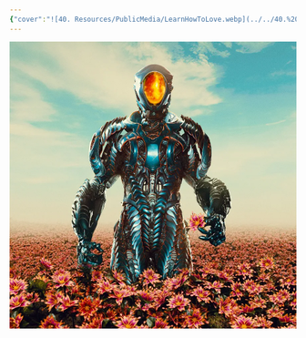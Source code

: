 ```yaml
---
{"cover":"![40. Resources/PublicMedia/LearnHowToLove.webp](../../40.%20Resources/PublicMedia/LearnHowToLove.webp)","title":"I could even learn how to love","creator":"its_in_the_water","PublishDate":"2024-11-10","Fandom":["Lost In Space"],"ReadStatus":"In progress","Rating":"⭐️⭐️⭐️⭐️","publish":true,"tags":["Sources/Fanfic","#Recs"],"PassFrontmatter":true,"created":"2024-12-06T14:11:04.855-04:00","updated":"2024-12-07T20:07:03.060-04:00"}
---
```


![40. Resources/PublicMedia/LearnHowToLove.webp](../../40.%20Resources/PublicMedia/LearnHowToLove.webp)